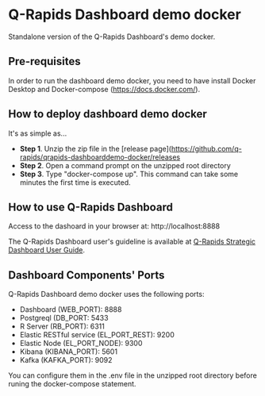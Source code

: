 # Q-Rapids Dashboard demo docker

Standalone version of the Q-Rapids Dashboard's demo docker.

## Pre-requisites

In order to run the dashboard demo docker, you need to have install Docker Desktop and Docker-compose (https://docs.docker.com/).

## How to deploy dashboard demo docker

It's as simple as...
* **Step 1**. Unzip the zip file in the [release page](https://github.com/q-rapids/qrapids-dashboarddemo-docker/releases
* **Step 2**. Open a command prompt on the unzipped root directory
* **Step 3**. Type "docker-compose up". This command can take some minutes the first time is executed.

## How to use Q-Rapids Dashboard

Access to the dashoard in your browser at: http://localhost:8888

The Q-Rapids Dashboard user's guideline is available at [Q-Rapids Strategic Dashboard User Guide](https://github.com/q-rapids/qrapids-dashboard/wiki/User-Guide).

## Dashboard Components' Ports

Q-Rapids Dashboard demo docker uses the following ports:
* Dashboard (WEB_PORT): 8888
* Postgreql (DB_PORT: 5433
* R Server (RB_PORT): 6311
* Elastic RESTful service (EL_PORT_REST): 9200
* Elastic Node (EL_PORT_NODE): 9300
* Kibana (KIBANA_PORT): 5601
* Kafka (KAFKA_PORT): 9092

You can configure them in the .env file in the unzipped root directory before runing the docker-compose statement.

